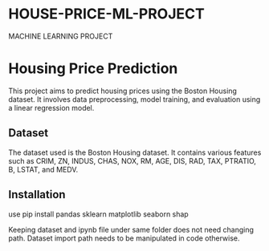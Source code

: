 # HOUSE-PRICE-ML-PROJECT
MACHINE LEARNING PROJECT
# Housing Price Prediction

This project aims to predict housing prices using the Boston Housing dataset. It involves data preprocessing, model training, and evaluation using a linear regression model.

## Dataset

The dataset used is the Boston Housing dataset. It contains various features such as CRIM, ZN, INDUS, CHAS, NOX, RM, AGE, DIS, RAD, TAX, PTRATIO, B, LSTAT, and MEDV.

## Installation

use pip
install pandas
sklearn
matplotlib
seaborn
shap

Keeping dataset and ipynb file under same folder does not need changing path. Dataset import path needs to be manipulated in code otherwise. 
